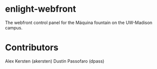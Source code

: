 enlight-webfront
================

The webfront control panel for the Máquina fountain on the UW-Madison campus.


Contributors
===
Alex Kersten (akersten)
Dustin Passofaro (dpass)